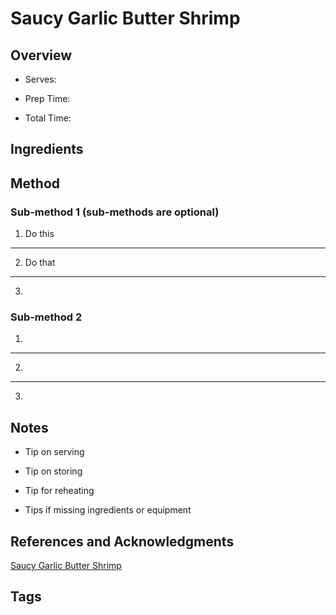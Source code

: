 # Saucy Garlic Butter Shrimp

## Overview

- Serves:

- Prep Time:

- Total Time:

## Ingredients



## Method

### Sub-method 1 (sub-methods are optional)

1. Do this
---
2. Do that
---
3.

### Sub-method 2

1.
---
2.
---
3.

## Notes

- Tip on serving

- Tip on storing

- Tip for reheating

- Tips if missing ingredients or equipment

## References and Acknowledgments

[Saucy Garlic Butter Shrimp](https://www.halfbakedharvest.com/saucy-garlic-butter-shrimp/)

## Tags



